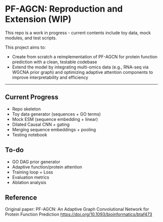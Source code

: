 # PF-AGCN: Reproduction and Extension (WIP)

This repo is a work in progress - current contents include toy data, mock modules, and test scripts.

This project aims to:
- Create from scratch a reimplementation of PF-AGCN for protein function prediction with a clean, testable codebase
- Extend the model by integrating multi-omics data (e.g., RNA-seq via WGCNA prior graph) and optimizing adaptive attention components to improve interpretability and efficiency

--- 

## Current Progress
- Repo skeleton
- Toy data generator (sequences + GO terms)
- Mock ESM (sequence embedding + linear)
- Dilated Causal CNN + gating
- Merging sequence embeddings + pooling
- Testing notebook

## To-do
- GO DAG prior generator
- Adaptive function/protein attention
- Training loop + Loss
- Evaluation metrics
- Ablation analysis

## Reference
Original paper: PF-AGCN: An Adaptive Graph Convolutional Network for Protein Function Prediction
https://doi.org/10.1093/bioinformatics/btaf473